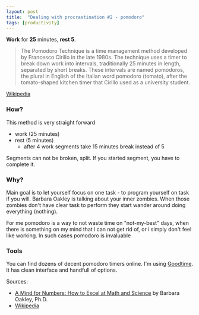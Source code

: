 ```yaml
---
layout: post
title:  "Dealing with procrastination #2 - pomodoro"
tags: [productivity]
---
```


__Work__ for __25__ minutes, __rest 5__.

> The Pomodoro Technique is a time management method developed by Francesco Cirillo in the late 1980s.
The technique uses a timer to break down work into intervals, traditionally 25 minutes in length, separated by short breaks.
These intervals are named pomodoros, the plural in English of the Italian word pomodoro (tomato), after the tomato-shaped kitchen timer that Cirillo used as a university student.

[Wikipedia][wiki]

### How?

This method is very straight forward
- work (25 minutes)
- rest (5 minutes)
  - after 4 work segments take 15 minutes break instead of 5

Segments can not be broken, split. If you started segment, you have to complete it.

### Why?

Main goal is to let yourself focus on one task - to program yourself on task if you will.
Barbara Oakley is talking about your inner zombies. When those zombies don't have clear task to perform they start wander around doing everything (nothing).

For me pomodoro is a way to not waste time on "not-my-best" days, when there is something on my mind that i can not get rid of, or i simply don't feel like working.
In such cases pomodoro is invaluable

### Tools

You can find dozens of decent pomodoro timers online.
I'm using [Goodtime][goodtime]. It has clean interface and handfull of options.


Sources:
- [A Mind for Numbers: How to Excel at Math and Science][mind_for_number] by Barbara Oakley, Ph.D.
- [Wikipedia][wiki]

[wiki]: https://en.wikipedia.org/wiki/Pomodoro_Technique
[goodtime]: https://play.google.com/store/apps/details?id=com.apps.adrcotfas.goodtime&utm_source=global_co&utm_medium=prtnr&utm_content=Mar2515&utm_campaign=PartBadge&pcampaignid=MKT-Other-global-all-co-prtnr-py-PartBadge-Mar2515-1
[mind_for_number]: https://www.amazon.com/Mind-Numbers-Science-Flunked-Algebra/dp/039916524X
